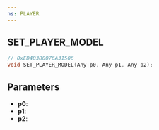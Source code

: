 ```yaml
---
ns: PLAYER
---
```

## SET_PLAYER_MODEL

```c
// 0xED40380076A31506
void SET_PLAYER_MODEL(Any p0, Any p1, Any p2);
```

## Parameters
* **p0**:
* **p1**:
* **p2**:
